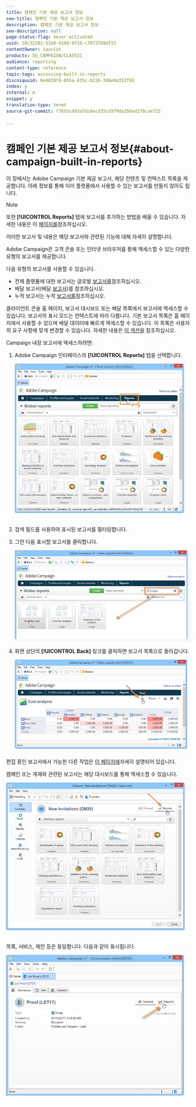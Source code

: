 ```yaml
---
title: 캠페인 기본 제공 보고서 정보
seo-title: 캠페인 기본 제공 보고서 정보
description: 캠페인 기본 제공 보고서 정보
seo-description: null
page-status-flag: never-activated
uuid: 28c32281-51b8-419d-9f18-c7073788df13
contentOwner: sauviat
products: SG_CAMPAIGN/CLASSIC
audience: reporting
content-type: reference
topic-tags: accessing-built-in-reports
discoiquuid: 8e4028f8-055a-435c-b226-3d8e0a352f92
index: y
internal: n
snippet: y
translation-type: tm+mt
source-git-commit: f7655cd93a7dc8ecd35cd379da350ad279cae725

---
```



# 캠페인 기본 제공 보고서 정보{#about-campaign-built-in-reports}

이 장에서는 Adobe Campaign 기본 제공 보고서, 해당 컨텐츠 및 컨텍스트 목록을 제공합니다. 아래 정보를 통해 이미 플랫폼에서 사용할 수 있는 보고서를 만들지 않아도 됩니다.

>[!NOTE]
>
>또한 **[!UICONTROL Reports]** 탭에 보고서를 추가하는 방법을 배울 수 있습니다. 자세한 내용은 이 [페이지를](../../reporting/using/configuring-access-to-the-report.md#defining-the-filtering-options)참조하십시오.

이러한 보고서 및 내용은 해당 보고서와 관련된 기능에 대해 자세히 설명합니다.

Adobe Campaign은 고객 콘솔 또는 인터넷 브라우저를 통해 액세스할 수 있는 다양한 유형의 보고서를 제공합니다.

다음 유형의 보고서를 사용할 수 있습니다.

* 전체 플랫폼에 대한 보고서는 글로벌 [보고서를](../../reporting/using/global-reports.md)참조하십시오.
* 배달 보고서(배달 [보고서](../../reporting/using/delivery-reports.md))를 참조하십시오.
* 누적 보고서는 누적 [보고서를](../../reporting/using/cumulative-reports.md)참조하십시오.

클라이언트 콘솔 홈 페이지, 보고서 대시보드 또는 배달 목록에서 보고서에 액세스할 수 있습니다. 보고서의 표시 모드는 컨텍스트에 따라 다릅니다. 기본 보고서 목록은 홈 페이지에서 사용할 수 있으며 배달 데이터에 빠르게 액세스할 수 있습니다. 이 목록은 사용자의 요구 사항에 맞게 변경할 수 있습니다. 자세한 내용은 [이 섹션을](../../reporting/using/about-reports-creation-in-campaign.md) 참조하십시오.

Campaign 내장 보고서에 액세스하려면:

1. Adobe Campaign 인터페이스의 **[!UICONTROL Reports]** 탭을 선택합니다.

   ![](assets/reporting_access_from_home.png)

1. 검색 필드를 사용하여 표시된 보고서를 필터링합니다.

1. 그런 다음 표시할 보고서를 클릭합니다.

   ![](assets/reporting_edit_a_report.png)

1. 화면 상단의 **[!UICONTROL Back]** 링크를 클릭하면 보고서 목록으로 돌아갑니다.

   ![](assets/reporting_back_button.png)

편집 중인 보고서에서 가능한 다른 작업은 [이 페이지에](../../reporting/using/actions-on-reports.md)자세히 설명되어 있습니다.

캠페인 또는 게재와 관련된 보고서는 해당 대시보드를 통해 액세스할 수 있습니다.

![](assets/reporting_on_a_delivery.png)

목록, 서비스, 제안 등은 동일합니다. 다음과 같이 표시됩니다.

![](assets/reporting_on_an_offer.png)